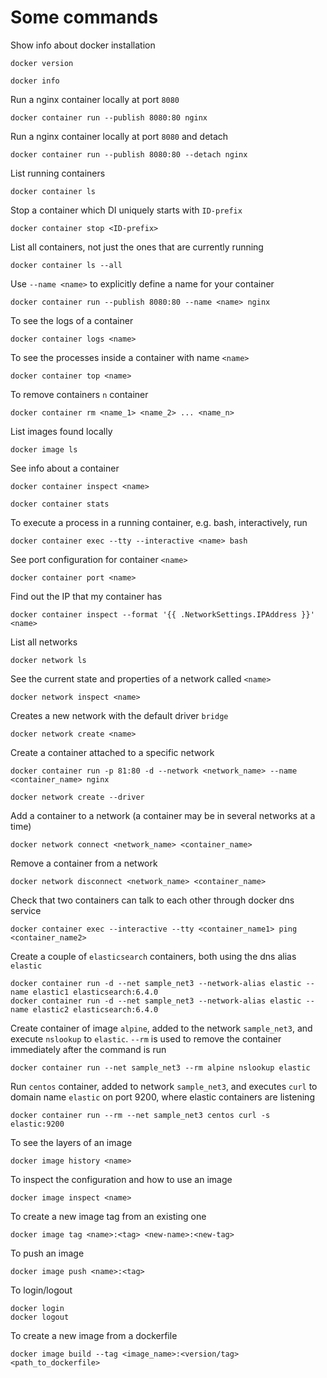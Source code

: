 # Some commands

Show info about docker installation

```
docker version
```

```
docker info
```

Run a nginx container locally at port `8080`

```
docker container run --publish 8080:80 nginx
```

Run a nginx container locally at port `8080` and detach

```
docker container run --publish 8080:80 --detach nginx
```

List running containers

```
docker container ls
```

Stop a container which DI uniquely starts with `ID-prefix`

```
docker container stop <ID-prefix>
```

List all containers, not just the ones that are currently running

```
docker container ls --all
```

Use `--name <name>` to explicitly define a name for your container

```
docker container run --publish 8080:80 --name <name> nginx
```

To see the logs of a container

```
docker container logs <name>
```

To see the processes inside a container with name `<name>`

```
docker container top <name>
```

To remove containers `n` container

```
docker container rm <name_1> <name_2> ... <name_n>
```

List images found locally

```
docker image ls
```

See info about a container

```
docker container inspect <name>
```

```
docker container stats
```

To execute a process in a running container, e.g. bash, interactively, run

```
docker container exec --tty --interactive <name> bash
```

See port configuration for container `<name>`

```
docker container port <name>
```

Find out the IP that my container has

```
docker container inspect --format '{{ .NetworkSettings.IPAddress }}' <name>
```

List all networks

```
docker network ls
```

See the current state and properties of a network called `<name>`

```
docker network inspect <name>
```

Creates a new network with the default driver `bridge`

```
docker network create <name>
```

Create a container attached to a specific network

```
docker container run -p 81:80 -d --network <network_name> --name <container_name> nginx
```

```
docker network create --driver
```

Add a container to a network (a container may be in several networks at a time)

```
docker network connect <network_name> <container_name>
```

Remove a container from a network

```
docker network disconnect <network_name> <container_name>
```

Check that two containers can talk to each other through docker dns service

```
docker container exec --interactive --tty <container_name1> ping <container_name2>
```

Create a couple of `elasticsearch` containers, both using the dns alias `elastic`

```
docker container run -d --net sample_net3 --network-alias elastic --name elastic1 elasticsearch:6.4.0
docker container run -d --net sample_net3 --network-alias elastic --name elastic2 elasticsearch:6.4.0
```

Create container of image `alpine`, added to the network `sample_net3`, and execute `nslookup` to `elastic`. `--rm` is used to remove the container immediately after the command is run

```
docker container run --net sample_net3 --rm alpine nslookup elastic
```

Run `centos` container, added to network `sample_net3`, and executes `curl` to domain name `elastic` on port 9200, where elastic containers are listening

```
docker container run --rm --net sample_net3 centos curl -s elastic:9200
```

To see the layers of an image

```
docker image history <name>
```

To inspect the configuration and how to use an image

```
docker image inspect <name>
```

To create a new image tag from an existing one

```
docker image tag <name>:<tag> <new-name>:<new-tag>
```

To push an image

```
docker image push <name>:<tag>
```

To login/logout

```
docker login
docker logout
```

To create a new image from a dockerfile

```
docker image build --tag <image_name>:<version/tag> <path_to_dockerfile>
```
